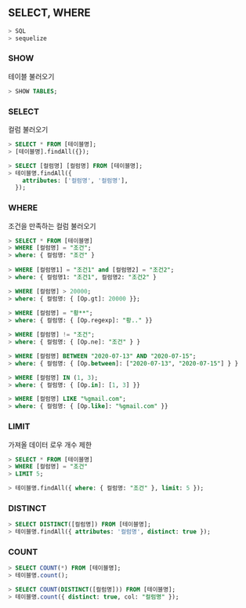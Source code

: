 ## SELECT, WHERE

```sql
> SQL
> sequelize
```

### SHOW
테이블 불러오기
```sql
> SHOW TABLES;
```

### SELECT
컬럼 불러오기
```sql
> SELECT * FROM [테이블명];
> [테이블명].findAll({});

> SELECT [컬럼명] [컬럼명] FROM [테이블명];
> 테이블명.findAll({
    attributes: ['컬럼명', '컬럼명'],
  });
```

### WHERE
조건을 만족하는 컬럼 불러오기
```sql
> SELECT * FROM [테이블명]   
> WHERE [컬럼명] = "조건";
> where: { 컬럼명: "조건" }
    
> WHERE [컬럼명1] = "조건1" and [컬럼명2] = "조건2";
> where: { 컬럼명1: "조건1", 컬럼명2: "조건2" }

> WHERE [컬럼명] > 20000;
> where: { 컬럼명: { [Op.gt]: 20000 }};
 
> WHERE [컬럼명] = "황**";
> where: { 컬럼명: { [Op.regexp]: "황.." }}

> WHERE [컬럼명] != "조건";
> where: { 컬럼명: { [Op.ne]: "조건" } }

> WHERE [컬럼명] BETWEEN "2020-07-13" AND "2020-07-15";
> where: { 컬럼명: { [Op.between]: ["2020-07-13", "2020-07-15"] } }

> WHERE [컬럼명] IN (1, 3);
> where: { 컬럼명: { [Op.in]: [1, 3] }}

> WHERE [컬럼명] LIKE "%gmail.com";
> where: { 컬럼명: { [Op.like]: "%gmail.com" }}
```

### LIMIT
가져올 데이터 로우 개수 제한
```sql
> SELECT * FROM [테이블명]
> WHERE [컬럼명] = "조건"
> LIMIT 5;

> 테이블명.findAll({ where: { 컬럼명: "조건" }, limit: 5 });
```

### DISTINCT
```sql
> SELECT DISTINCT([컬럼명]) FROM [테이블명];
> 테이블명.findAll({ attributes: '컬럼명', distinct: true });
```

### COUNT
```sql
> SELECT COUNT(*) FROM [테이블명];
> 테이블명.count();

> SELECT COUNT(DISTINCT([컬럼명])) FROM [테이블명];
> 테이블명.count({ distinct: true, col: "컬럼명" });
```
